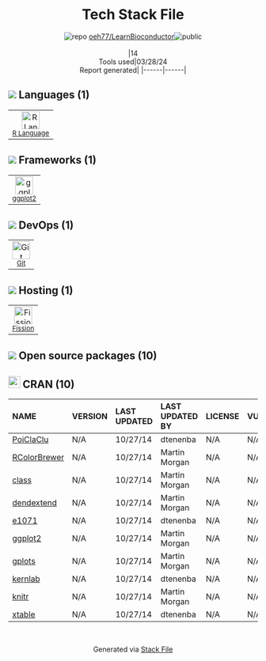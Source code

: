 <!--
&lt;--- Readme.md Snippet without images Start ---&gt;
## Tech Stack
oeh77/LearnBioconductor is built on the following main stack:

- [R Language](http://www.r-project.org/) – Languages
- [ggplot2](https://ggplot2.tidyverse.org/) – Charting Libraries
- [Fission](http://fission.io/) – Serverless / Task Processing

Full tech stack [here](/techstack.md)

&lt;--- Readme.md Snippet without images End ---&gt;

&lt;--- Readme.md Snippet with images Start ---&gt;
## Tech Stack
oeh77/LearnBioconductor is built on the following main stack:

- <img width='25' height='25' src='https://img.stackshare.io/service/1213/r-logo.png' alt='R Language'/> [R Language](http://www.r-project.org/) – Languages
- <img width='25' height='25' src='https://img.stackshare.io/service/6560/New_Project__90_.png' alt='ggplot2'/> [ggplot2](https://ggplot2.tidyverse.org/) – Charting Libraries
- <img width='25' height='25' src='https://img.stackshare.io/service/6448/ongxC1Rl.jpg' alt='Fission'/> [Fission](http://fission.io/) – Serverless / Task Processing

Full tech stack [here](/techstack.md)

&lt;--- Readme.md Snippet with images End ---&gt;
-->
<div align="center">

# Tech Stack File
![](https://img.stackshare.io/repo.svg "repo") [oeh77/LearnBioconductor](https://github.com/oeh77/LearnBioconductor)![](https://img.stackshare.io/public_badge.svg "public")
<br/><br/>
|14<br/>Tools used|03/28/24 <br/>Report generated|
|------|------|
</div>

## <img src='https://img.stackshare.io/languages.svg'/> Languages (1)
<table><tr>
  <td align='center'>
  <img width='36' height='36' src='https://img.stackshare.io/service/1213/r-logo.png' alt='R Language'>
  <br>
  <sub><a href="http://www.r-project.org/">R Language</a></sub>
  <br>
  <sub></sub>
</td>

</tr>
</table>

## <img src='https://img.stackshare.io/frameworks.svg'/> Frameworks (1)
<table><tr>
  <td align='center'>
  <img width='36' height='36' src='https://img.stackshare.io/service/6560/New_Project__90_.png' alt='ggplot2'>
  <br>
  <sub><a href="https://ggplot2.tidyverse.org/">ggplot2</a></sub>
  <br>
  <sub></sub>
</td>

</tr>
</table>

## <img src='https://img.stackshare.io/devops.svg'/> DevOps (1)
<table><tr>
  <td align='center'>
  <img width='36' height='36' src='https://img.stackshare.io/service/1046/git.png' alt='Git'>
  <br>
  <sub><a href="http://git-scm.com/">Git</a></sub>
  <br>
  <sub></sub>
</td>

</tr>
</table>

## <img src='https://img.stackshare.io/hosting.svg'/> Hosting (1)
<table><tr>
  <td align='center'>
  <img width='36' height='36' src='https://img.stackshare.io/service/6448/ongxC1Rl.jpg' alt='Fission'>
  <br>
  <sub><a href="http://fission.io/">Fission</a></sub>
  <br>
  <sub></sub>
</td>

</tr>
</table>


## <img src='https://img.stackshare.io/group.svg' /> Open source packages (10)</h2>

## <img width='24' height='24' src='https://img.stackshare.io/package_manager/105004/default_a16028785587c9c482ce21483b5e660123a3d270.png'/> CRAN (10)

|NAME|VERSION|LAST UPDATED|LAST UPDATED BY|LICENSE|VULNERABILITIES|
|:------|:------|:------|:------|:------|:------|
|[PoiClaClu](https://cran.r-project.org/PoiClaClu)|N/A|10/27/14|dtenenba |N/A|N/A|
|[RColorBrewer](https://cran.r-project.org/RColorBrewer)|N/A|10/27/14|Martin Morgan |N/A|N/A|
|[class](https://cran.r-project.org/class)|N/A|10/27/14|Martin Morgan |N/A|N/A|
|[dendextend](https://cran.r-project.org/dendextend)|N/A|10/27/14|Martin Morgan |N/A|N/A|
|[e1071](https://cran.r-project.org/e1071)|N/A|10/27/14|dtenenba |N/A|N/A|
|[ggplot2](https://cran.r-project.org/ggplot2)|N/A|10/27/14|Martin Morgan |N/A|N/A|
|[gplots](https://cran.r-project.org/gplots)|N/A|10/27/14|Martin Morgan |N/A|N/A|
|[kernlab](https://cran.r-project.org/kernlab)|N/A|10/27/14|dtenenba |N/A|N/A|
|[knitr](https://cran.r-project.org/knitr)|N/A|10/27/14|Martin Morgan |N/A|N/A|
|[xtable](https://cran.r-project.org/xtable)|N/A|10/27/14|dtenenba |N/A|N/A|

<br/>
<div align='center'>

Generated via [Stack File](https://github.com/marketplace/stack-file)
